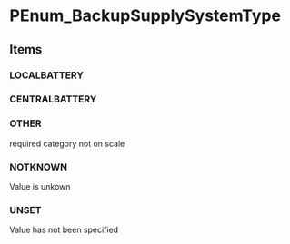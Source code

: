# PEnum_BackupSupplySystemType

## Items

### LOCALBATTERY


### CENTRALBATTERY


### OTHER
required category not on scale

### NOTKNOWN
Value is unkown

### UNSET
Value has not been specified
